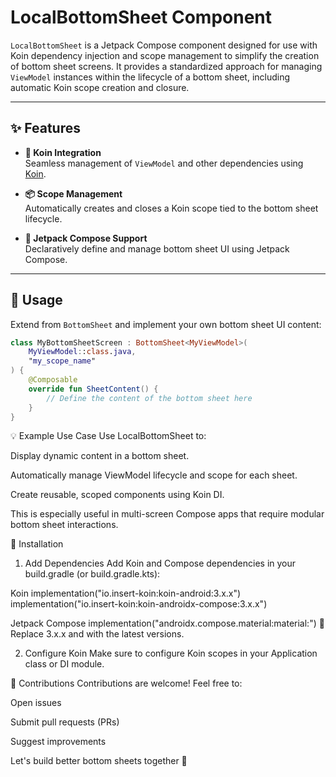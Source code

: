 # LocalBottomSheet Component

`LocalBottomSheet` is a Jetpack Compose component designed for use with Koin dependency injection and scope management to simplify the creation of bottom sheet screens. It provides a standardized approach for managing `ViewModel` instances within the lifecycle of a bottom sheet, including automatic Koin scope creation and closure.

---

## ✨ Features

- **🔌 Koin Integration**  
  Seamless management of `ViewModel` and other dependencies using [Koin](https://insert-koin.io/).

- **📦 Scope Management**  
  Automatically creates and closes a Koin scope tied to the bottom sheet lifecycle.

- **🧩 Jetpack Compose Support**  
  Declaratively define and manage bottom sheet UI using Jetpack Compose.

---

## 🚀 Usage

Extend from `BottomSheet` and implement your own bottom sheet UI content:

```kotlin
class MyBottomSheetScreen : BottomSheet<MyViewModel>(
    MyViewModel::class.java,
    "my_scope_name"
) {
    @Composable
    override fun SheetContent() {
        // Define the content of the bottom sheet here
    }
}
```
💡 Example Use Case
Use LocalBottomSheet to:

Display dynamic content in a bottom sheet.

Automatically manage ViewModel lifecycle and scope for each sheet.

Create reusable, scoped components using Koin DI.

This is especially useful in multi-screen Compose apps that require modular bottom sheet interactions.

🧰 Installation
1. Add Dependencies
Add Koin and Compose dependencies in your build.gradle (or build.gradle.kts):

Koin
implementation("io.insert-koin:koin-android:3.x.x")
implementation("io.insert-koin:koin-androidx-compose:3.x.x")

Jetpack Compose
implementation("androidx.compose.material:material:<version>")
🔁 Replace 3.x.x and <version> with the latest versions.

2. Configure Koin
Make sure to configure Koin scopes in your Application class or DI module.

🤝 Contributions
Contributions are welcome!
Feel free to:

Open issues

Submit pull requests (PRs)

Suggest improvements

Let's build better bottom sheets together 🚀
